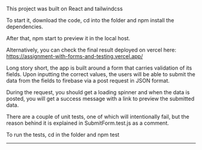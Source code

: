 This project was built on React and tailwindcss

To start it, download the code, cd into the folder and npm install the dependencies.

After that, npm start to preview it in the local host.

Alternatively, you can check the final result deployed on vercel here: https://assignment-with-forms-and-testing.vercel.app/

Long story short, the app is built around a form that carries validation of its fields.
Upon inputting the correct values, the users will be able to submit the data from the fields to firebase via a post request in JSON format.

During the request, you should get a loading spinner and when the data is posted, you will get a success message with a link to preview the submitted data.

There are a couple of unit tests, one of which will intentionally fail, but the reason behind it is explained in SubmitForm.test.js as a comment.

To run the tests, cd in the folder and npm test

---
